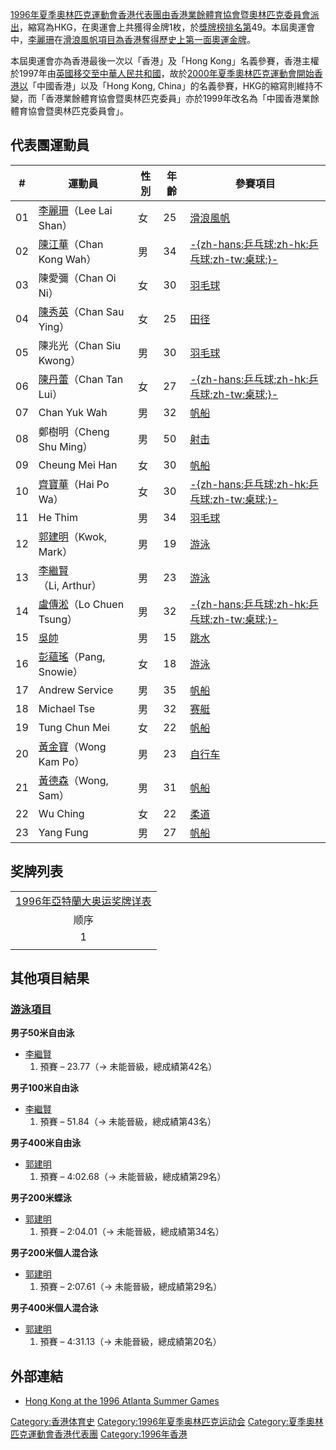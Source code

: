 [1996年夏季奧林匹克運動會香港代表團由](https://zh.wikipedia.org/wiki/1996年夏季奧林匹克運動會 "wikilink")[香港業餘體育協會暨奧林匹克委員會派出](https://zh.wikipedia.org/wiki/香港業餘體育協會暨奧林匹克委員會 "wikilink")，縮寫為HKG，在奧運會上共獲得金牌1枚，於[獎牌榜排名第](https://zh.wikipedia.org/wiki/1996年夏季奧林匹克運動會獎牌榜 "wikilink")49。本屆奧運會中，[李麗珊](../Page/李麗珊.md "wikilink")在[滑浪風帆項目為香港奪得歷史上第一面奧運金牌](https://zh.wikipedia.org/wiki/1996年夏季奥林匹克运动会帆船比赛 "wikilink")。

本屆奧運會亦為香港最後一次以「香港」及「Hong Kong」名義參賽，香港主權於1997年由[英國移交至](https://zh.wikipedia.org/wiki/英國 "wikilink")[中華人民共和國](https://zh.wikipedia.org/wiki/中華人民共和國 "wikilink")，故於[2000年夏季奧林匹克運動會開始香港以](https://zh.wikipedia.org/wiki/2000年夏季奧林匹克運動會 "wikilink")「中國香港」以及「Hong Kong, China」的名義參賽，HKG的縮寫則維持不變，而「香港業餘體育協會暨奧林匹克委員」亦於1999年改名為「中國香港業餘體育協會暨奧林匹克委員會」。

## 代表團運動員

| \# | 運動員                                                                           | 性別 | 年齡 | 參賽項目                                                                                                |
| -- | ----------------------------------------------------------------------------- | -- | -- | --------------------------------------------------------------------------------------------------- |
| 01 | [李麗珊](https://zh.wikipedia.org/wiki/李麗珊_\(滑浪風帆運動員\) "wikilink")（Lee Lai Shan） | 女  | 25 | [滑浪風帆](https://zh.wikipedia.org/wiki/1996年夏季奥林匹克运动会帆船比赛 "wikilink")                                 |
| 02 | [陳江華](../Page/陳江華_\(乒乓球運動員\).md "wikilink")（Chan Kong Wah）                    | 男  | 34 | [-{zh-hans:乒乓球;zh-hk:乒乓球;zh-tw:桌球;}-](https://zh.wikipedia.org/wiki/1996年夏季奥林匹克运动会乒乓球比赛 "wikilink") |
| 03 | 陳愛彌（Chan Oi Ni）                                                               | 女  | 30 | [羽毛球](https://zh.wikipedia.org/wiki/1996年夏季奥林匹克运动会羽毛球比赛 "wikilink")                                 |
| 04 | [陳秀英](https://zh.wikipedia.org/wiki/陳秀英 "wikilink")（Chan Sau Ying）            | 女  | 25 | [田径](https://zh.wikipedia.org/wiki/1996年夏季奥林匹克运动会田径比赛 "wikilink")                                   |
| 05 | 陳兆光（Chan Siu Kwong）                                                           | 男  | 30 | [羽毛球](https://zh.wikipedia.org/wiki/1996年夏季奥林匹克运动会羽毛球比赛 "wikilink")                                 |
| 06 | [陳丹蕾](https://zh.wikipedia.org/wiki/陳丹蕾 "wikilink")（Chan Tan Lui）             | 女  | 27 | [-{zh-hans:乒乓球;zh-hk:乒乓球;zh-tw:桌球;}-](https://zh.wikipedia.org/wiki/1996年夏季奥林匹克运动会乒乓球比赛 "wikilink") |
| 07 | Chan Yuk Wah                                                                  | 男  | 32 | [帆船](https://zh.wikipedia.org/wiki/1996年夏季奥林匹克运动会帆船比赛 "wikilink")                                   |
| 08 | 鄭樹明（Cheng Shu Ming）                                                           | 男  | 50 | [射击](https://zh.wikipedia.org/wiki/1996年夏季奥林匹克运动会射击比赛 "wikilink")                                   |
| 09 | Cheung Mei Han                                                                | 女  | 30 | [帆船](https://zh.wikipedia.org/wiki/1996年夏季奥林匹克运动会帆船比赛 "wikilink")                                   |
| 10 | [齊寶華](https://zh.wikipedia.org/wiki/齊寶華 "wikilink")（Hai Po Wa）                | 女  | 30 | [-{zh-hans:乒乓球;zh-hk:乒乓球;zh-tw:桌球;}-](https://zh.wikipedia.org/wiki/1996年夏季奥林匹克运动会乒乓球比赛 "wikilink") |
| 11 | He Thim                                                                       | 男  | 34 | [羽毛球](https://zh.wikipedia.org/wiki/1996年夏季奥林匹克运动会羽毛球比赛 "wikilink")                                 |
| 12 | [郭建明](https://zh.wikipedia.org/wiki/郭建明 "wikilink")（Kwok, Mark）               | 男  | 19 | [游泳](https://zh.wikipedia.org/wiki/1996年夏季奥林匹克运动会游泳比赛 "wikilink")                                   |
| 13 | [李繼賢](https://zh.wikipedia.org/wiki/李繼賢 "wikilink")（Li, Arthur）               | 男  | 23 | [游泳](https://zh.wikipedia.org/wiki/1996年夏季奥林匹克运动会游泳比赛 "wikilink")                                   |
| 14 | [盧傳淞](https://zh.wikipedia.org/wiki/盧傳淞 "wikilink")（Lo Chuen Tsung）           | 男  | 32 | [-{zh-hans:乒乓球;zh-hk:乒乓球;zh-tw:桌球;}-](https://zh.wikipedia.org/wiki/1996年夏季奥林匹克运动会乒乓球比赛 "wikilink") |
| 15 | [吳帥](https://zh.wikipedia.org/wiki/吳帥 "wikilink")                             | 男  | 15 | [跳水](https://zh.wikipedia.org/wiki/1996年夏季奥林匹克运动会跳水比赛 "wikilink")                                   |
| 16 | [彭蘊瑤](https://zh.wikipedia.org/wiki/彭蘊瑤 "wikilink")（Pang, Snowie）             | 女  | 18 | [游泳](https://zh.wikipedia.org/wiki/1996年夏季奥林匹克运动会游泳比赛 "wikilink")                                   |
| 17 | Andrew Service                                                                | 男  | 35 | [帆船](https://zh.wikipedia.org/wiki/1996年夏季奥林匹克运动会帆船比赛 "wikilink")                                   |
| 18 | Michael Tse                                                                   | 男  | 32 | [赛艇](https://zh.wikipedia.org/wiki/1996年夏季奥林匹克运动会赛艇比赛 "wikilink")                                   |
| 19 | Tung Chun Mei                                                                 | 女  | 22 | [帆船](https://zh.wikipedia.org/wiki/1996年夏季奥林匹克运动会帆船比赛 "wikilink")                                   |
| 20 | [黃金寶](../Page/黃金寶.md "wikilink")（Wong Kam Po）                                 | 男  | 23 | [自行车](https://zh.wikipedia.org/wiki/1996年夏季奥林匹克运动会自行车比赛 "wikilink")                                 |
| 21 | [黃德森](../Page/黃德森.md "wikilink")（Wong, Sam）                                   | 男  | 31 | [帆船](https://zh.wikipedia.org/wiki/1996年夏季奥林匹克运动会帆船比赛 "wikilink")                                   |
| 22 | Wu Ching                                                                      | 女  | 22 | [柔道](https://zh.wikipedia.org/wiki/1996年夏季奥林匹克运动会柔道比赛 "wikilink")                                   |
| 23 | Yang Fung                                                                     | 男  | 27 | [帆船](https://zh.wikipedia.org/wiki/1996年夏季奥林匹克运动会帆船比赛 "wikilink")                                   |

## 奖牌列表

|                                                                            |
| :------------------------------------------------------------------------: |
| [1996年亞特蘭大奥运奖牌详表](https://zh.wikipedia.org/wiki/1996年夏季奧林匹克運動會 "wikilink") |
|                                     顺序                                     |
|                                     1                                      |
|                                                                            |

## 其他項目結果

### [游泳項目](https://zh.wikipedia.org/wiki/1996年夏季奧林匹克運動會游泳項目 "wikilink")

**男子50米自由泳**

  - [李繼賢](https://zh.wikipedia.org/wiki/李繼賢 "wikilink")
    1.  預賽 – 23.77（→ 未能晉級，總成績第42名）

**男子100米自由泳**

  - [李繼賢](https://zh.wikipedia.org/wiki/李繼賢 "wikilink")
    1.  預賽 – 51.84（→ 未能晉級，總成績第43名）

**男子400米自由泳**

  - [郭建明](https://zh.wikipedia.org/wiki/郭建明 "wikilink")
    1.  預賽 – 4:02.68（→ 未能晉級，總成績第29名）

**男子200米蝶泳**

  - [郭建明](https://zh.wikipedia.org/wiki/郭建明 "wikilink")
    1.  預賽 – 2:04.01（→ 未能晉級，總成績第34名）

**男子200米個人混合泳**

  - [郭建明](https://zh.wikipedia.org/wiki/郭建明 "wikilink")
    1.  預賽 – 2:07.61（→ 未能晉級，總成績第29名）

**男子400米個人混合泳**

  - [郭建明](https://zh.wikipedia.org/wiki/郭建明 "wikilink")
    1.  預賽 – 4:31.13（→ 未能晉級，總成績第20名）

## 外部連結

  - [Hong Kong at the 1996 Atlanta Summer Games](http://www.sports-reference.com/olympics/countries/HKG/summer/1996/)

[Category:香港体育史](https://zh.wikipedia.org/wiki/Category:香港体育史 "wikilink") [Category:1996年夏季奥林匹克运动会](https://zh.wikipedia.org/wiki/Category:1996年夏季奥林匹克运动会 "wikilink") [Category:夏季奧林匹克運動會香港代表團](https://zh.wikipedia.org/wiki/Category:夏季奧林匹克運動會香港代表團 "wikilink") [Category:1996年香港](https://zh.wikipedia.org/wiki/Category:1996年香港 "wikilink")